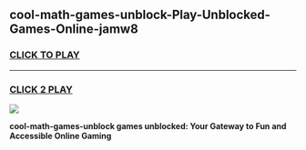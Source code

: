 
## cool-math-games-unblock-Play-Unblocked-Games-Online-jamw8
<h3>
<a href="https://premium76.site?title=cool-math-games-unblock&ref=24A">CLICK TO PLAY</a></h3>
<hr>

<h3>
<a href="https://premium76.site?title=cool-math-games-unblock&ref=24A">CLICK 2 PLAY</a>
  
</h3>

<a href="https://premium76.site?title=cool-math-games-unblock&ref=24A"><img src="https://clearcache.store/games.png"></a>


**cool-math-games-unblock games unblocked: Your Gateway to Fun and Accessible Online Gaming**
